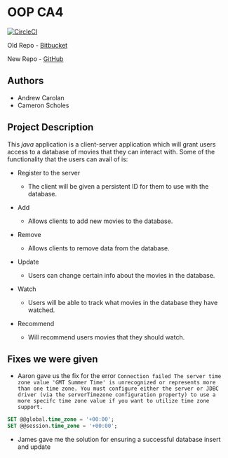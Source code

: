 # OOP CA4

[![CircleCI](https://circleci.com/gh/TheLazyHatGuy/OOP-CA4.svg?style=svg&circle-token=c0211011755c3a5cb073b8f5ad4f2bdffebcdc10)](https://circleci.com/gh/TheLazyHatGuy/OOP-CA4)

Old Repo - [Bitbucket](https://bitbucket.org/TheLazyHatGuy/oop-ca4/src/master/)

New Repo - [GitHub](https://github.com/TheLazyHatGuy/OOP-CA4/)

## Authors 
* Andrew Carolan
* Cameron Scholes

## Project Description
This *java* application is a client-server application which will grant users access to a database of movies that they can interact with.
Some of the functionality that the users can avail of is:
* Register to the server
    * The client will be given a persistent ID for them to use with the database.
    
* Add 
    * Allows clients to add new movies to the database.
    
* Remove
    * Allows clients to remove data from the database.
    
* Update 
    * Users can change certain info about the movies in the database.
    
* Watch
    * Users will be able to track what movies in the database they have watched.
    
* Recommend
    * Will recommend users movies that they should watch.
    
## Fixes we were given
* Aaron gave us the fix for the error `Connection failed The server time zone value 'GMT Summer Time' is unrecognized or represents more than one time zone. You must configure either the server or JDBC driver (via the serverTimezone configuration property) to use a more specifc time zone value if you want to utilize time zone support.`

```sql
SET @@global.time_zone = '+00:00';
SET @@session.time_zone = '+00:00';
```

* James gave me the solution for ensuring a successful database insert and update
